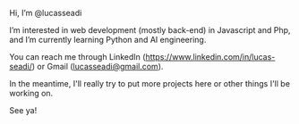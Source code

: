 Hi, I’m @lucasseadi

I’m interested in web development (mostly back-end) in Javascript and Php, and I’m currently learning Python and AI engineering.

You can reach me through LinkedIn (https://www.linkedin.com/in/lucas-seadi/) or Gmail (lucasseadi@gmail.com).

In the meantime, I'll really try to put more projects here or other things I'll be working on.

See ya!
